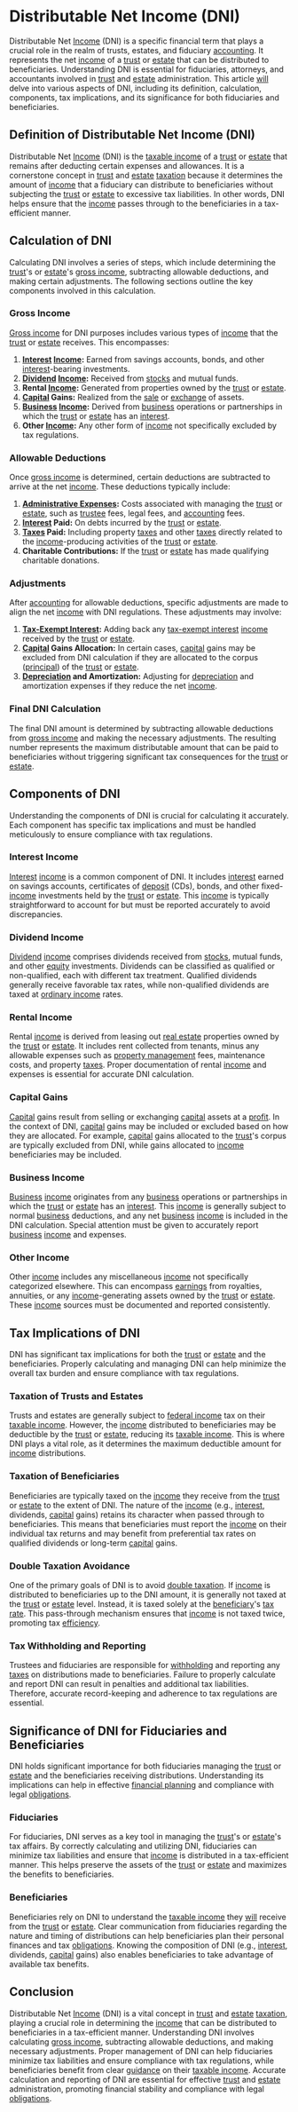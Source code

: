 # Distributable Net Income (DNI)

Distributable Net [Income](../i/income.md) (DNI) is a specific financial term that plays a crucial role in the realm of trusts, estates, and fiduciary [accounting](../a/accounting.md). It represents the net [income](../i/income.md) of a [trust](../t/trust.md) or [estate](../e/estate.md) that can be distributed to beneficiaries. Understanding DNI is essential for fiduciaries, attorneys, and accountants involved in [trust](../t/trust.md) and [estate](../e/estate.md) administration. This article [will](../w/will.md) delve into various aspects of DNI, including its definition, calculation, components, tax implications, and its significance for both fiduciaries and beneficiaries.

## Definition of Distributable Net Income (DNI)

Distributable Net [Income](../i/income.md) (DNI) is the [taxable income](../t/taxable_income.md) of a [trust](../t/trust.md) or [estate](../e/estate.md) that remains after deducting certain expenses and allowances. It is a cornerstone concept in [trust](../t/trust.md) and [estate](../e/estate.md) [taxation](../t/taxation.md) because it determines the amount of [income](../i/income.md) that a fiduciary can distribute to beneficiaries without subjecting the [trust](../t/trust.md) or [estate](../e/estate.md) to excessive tax liabilities. In other words, DNI helps ensure that the [income](../i/income.md) passes through to the beneficiaries in a tax-efficient manner.

## Calculation of DNI

Calculating DNI involves a series of steps, which include determining the [trust](../t/trust.md)'s or [estate](../e/estate.md)'s [gross income](../g/gross_income.md), subtracting allowable deductions, and making certain adjustments. The following sections outline the key components involved in this calculation.

### Gross Income

[Gross income](../g/gross_income.md) for DNI purposes includes various types of [income](../i/income.md) that the [trust](../t/trust.md) or [estate](../e/estate.md) receives. This encompasses:

1. **[Interest](../i/interest.md) [Income](../i/income.md):** Earned from savings accounts, bonds, and other [interest](../i/interest.md)-bearing investments.
2. **[Dividend](../d/dividend.md) [Income](../i/income.md):** Received from [stocks](../s/stock.md) and mutual funds.
3. **Rental [Income](../i/income.md):** Generated from properties owned by the [trust](../t/trust.md) or [estate](../e/estate.md).
4. **[Capital](../c/capital.md) Gains:** Realized from the [sale](../s/sale.md) or [exchange](../e/exchange.md) of assets.
5. **[Business](../b/business.md) [Income](../i/income.md):** Derived from [business](../b/business.md) operations or partnerships in which the [trust](../t/trust.md) or [estate](../e/estate.md) has an [interest](../i/interest.md).
6. **Other [Income](../i/income.md):** Any other form of [income](../i/income.md) not specifically excluded by tax regulations.

### Allowable Deductions

Once [gross income](../g/gross_income.md) is determined, certain deductions are subtracted to arrive at the net [income](../i/income.md). These deductions typically include:

1. **[Administrative Expenses](../a/administrative_expenses.md):** Costs associated with managing the [trust](../t/trust.md) or [estate](../e/estate.md), such as [trustee](../t/trustee.md) fees, legal fees, and [accounting](../a/accounting.md) fees.
2. **[Interest](../i/interest.md) Paid:** On debts incurred by the [trust](../t/trust.md) or [estate](../e/estate.md).
3. **[Taxes](../t/taxes.md) Paid:** Including property [taxes](../t/taxes.md) and other [taxes](../t/taxes.md) directly related to the [income](../i/income.md)-producing activities of the [trust](../t/trust.md) or [estate](../e/estate.md).
4. **Charitable Contributions:** If the [trust](../t/trust.md) or [estate](../e/estate.md) has made qualifying charitable donations.

### Adjustments

After [accounting](../a/accounting.md) for allowable deductions, specific adjustments are made to align the net [income](../i/income.md) with DNI regulations. These adjustments may involve:

1. **[Tax-Exempt Interest](../t/tax-exempt_interest.md):** Adding back any [tax-exempt interest](../t/tax-exempt_interest.md) [income](../i/income.md) received by the [trust](../t/trust.md) or [estate](../e/estate.md).
2. **[Capital](../c/capital.md) Gains Allocation:** In certain cases, [capital](../c/capital.md) gains may be excluded from DNI calculation if they are allocated to the corpus ([principal](../p/principal.md)) of the [trust](../t/trust.md) or [estate](../e/estate.md).
3. **[Depreciation](../d/depreciation.md) and Amortization:** Adjusting for [depreciation](../d/depreciation.md) and amortization expenses if they reduce the net [income](../i/income.md).

### Final DNI Calculation

The final DNI amount is determined by subtracting allowable deductions from [gross income](../g/gross_income.md) and making the necessary adjustments. The resulting number represents the maximum distributable amount that can be paid to beneficiaries without triggering significant tax consequences for the [trust](../t/trust.md) or [estate](../e/estate.md).

## Components of DNI

Understanding the components of DNI is crucial for calculating it accurately. Each component has specific tax implications and must be handled meticulously to ensure compliance with tax regulations.

### Interest Income

[Interest](../i/interest.md) [income](../i/income.md) is a common component of DNI. It includes [interest](../i/interest.md) earned on savings accounts, certificates of [deposit](../d/deposit.md) (CDs), bonds, and other fixed-[income](../i/income.md) investments held by the [trust](../t/trust.md) or [estate](../e/estate.md). This [income](../i/income.md) is typically straightforward to account for but must be reported accurately to avoid discrepancies.

### Dividend Income

[Dividend](../d/dividend.md) [income](../i/income.md) comprises dividends received from [stocks](../s/stock.md), mutual funds, and other [equity](../e/equity.md) investments. Dividends can be classified as qualified or non-qualified, each with different tax treatment. Qualified dividends generally receive favorable tax rates, while non-qualified dividends are taxed at [ordinary income](../o/ordinary_income.md) rates.

### Rental Income

Rental [income](../i/income.md) is derived from leasing out [real estate](../r/real_estate.md) properties owned by the [trust](../t/trust.md) or [estate](../e/estate.md). It includes rent collected from tenants, minus any allowable expenses such as [property management](../p/property_management.md) fees, maintenance costs, and property [taxes](../t/taxes.md). Proper documentation of rental [income](../i/income.md) and expenses is essential for accurate DNI calculation.

### Capital Gains

[Capital](../c/capital.md) gains result from selling or exchanging [capital](../c/capital.md) assets at a [profit](../p/profit.md). In the context of DNI, [capital](../c/capital.md) gains may be included or excluded based on how they are allocated. For example, [capital](../c/capital.md) gains allocated to the [trust](../t/trust.md)'s corpus are typically excluded from DNI, while gains allocated to [income](../i/income.md) beneficiaries may be included.

### Business Income

[Business](../b/business.md) [income](../i/income.md) originates from any [business](../b/business.md) operations or partnerships in which the [trust](../t/trust.md) or [estate](../e/estate.md) has an [interest](../i/interest.md). This [income](../i/income.md) is generally subject to normal [business](../b/business.md) deductions, and any net [business](../b/business.md) [income](../i/income.md) is included in the DNI calculation. Special attention must be given to accurately report [business](../b/business.md) [income](../i/income.md) and expenses.

### Other Income

Other [income](../i/income.md) includes any miscellaneous [income](../i/income.md) not specifically categorized elsewhere. This can encompass [earnings](../e/earnings.md) from royalties, annuities, or any [income](../i/income.md)-generating assets owned by the [trust](../t/trust.md) or [estate](../e/estate.md). These [income](../i/income.md) sources must be documented and reported consistently.

## Tax Implications of DNI

DNI has significant tax implications for both the [trust](../t/trust.md) or [estate](../e/estate.md) and the beneficiaries. Properly calculating and managing DNI can help minimize the overall tax burden and ensure compliance with tax regulations.

### Taxation of Trusts and Estates

Trusts and estates are generally subject to [federal income](../f/federal_income.md) tax on their [taxable income](../t/taxable_income.md). However, the [income](../i/income.md) distributed to beneficiaries may be deductible by the [trust](../t/trust.md) or [estate](../e/estate.md), reducing its [taxable income](../t/taxable_income.md). This is where DNI plays a vital role, as it determines the maximum deductible amount for [income](../i/income.md) distributions.

### Taxation of Beneficiaries

Beneficiaries are typically taxed on the [income](../i/income.md) they receive from the [trust](../t/trust.md) or [estate](../e/estate.md) to the extent of DNI. The nature of the [income](../i/income.md) (e.g., [interest](../i/interest.md), dividends, [capital](../c/capital.md) gains) retains its character when passed through to beneficiaries. This means that beneficiaries must report the [income](../i/income.md) on their individual tax returns and may benefit from preferential tax rates on qualified dividends or long-term [capital](../c/capital.md) gains.

### Double Taxation Avoidance

One of the primary goals of DNI is to avoid [double taxation](../d/double_taxation.md). If [income](../i/income.md) is distributed to beneficiaries up to the DNI amount, it is generally not taxed at the [trust](../t/trust.md) or [estate](../e/estate.md) level. Instead, it is taxed solely at the [beneficiary](../b/beneficiary.md)'s [tax rate](../t/tax_rate.md). This pass-through mechanism ensures that [income](../i/income.md) is not taxed twice, promoting tax [efficiency](../e/efficiency.md).

### Tax Withholding and Reporting

Trustees and fiduciaries are responsible for [withholding](../w/withholding.md) and reporting any [taxes](../t/taxes.md) on distributions made to beneficiaries. Failure to properly calculate and report DNI can result in penalties and additional tax liabilities. Therefore, accurate record-keeping and adherence to tax regulations are essential.

## Significance of DNI for Fiduciaries and Beneficiaries

DNI holds significant importance for both fiduciaries managing the [trust](../t/trust.md) or [estate](../e/estate.md) and the beneficiaries receiving distributions. Understanding its implications can help in effective [financial planning](../f/financial_planning.md) and compliance with legal [obligations](../o/obligation.md).

### Fiduciaries

For fiduciaries, DNI serves as a key tool in managing the [trust](../t/trust.md)'s or [estate](../e/estate.md)'s tax affairs. By correctly calculating and utilizing DNI, fiduciaries can minimize tax liabilities and ensure that [income](../i/income.md) is distributed in a tax-efficient manner. This helps preserve the assets of the [trust](../t/trust.md) or [estate](../e/estate.md) and maximizes the benefits to beneficiaries.

### Beneficiaries

Beneficiaries rely on DNI to understand the [taxable income](../t/taxable_income.md) they [will](../w/will.md) receive from the [trust](../t/trust.md) or [estate](../e/estate.md). Clear communication from fiduciaries regarding the nature and timing of distributions can help beneficiaries plan their personal finances and tax [obligations](../o/obligation.md). Knowing the composition of DNI (e.g., [interest](../i/interest.md), dividends, [capital](../c/capital.md) gains) also enables beneficiaries to take advantage of available tax benefits.

## Conclusion

Distributable Net [Income](../i/income.md) (DNI) is a vital concept in [trust](../t/trust.md) and [estate](../e/estate.md) [taxation](../t/taxation.md), playing a crucial role in determining the [income](../i/income.md) that can be distributed to beneficiaries in a tax-efficient manner. Understanding DNI involves calculating [gross income](../g/gross_income.md), subtracting allowable deductions, and making necessary adjustments. Proper management of DNI can help fiduciaries minimize tax liabilities and ensure compliance with tax regulations, while beneficiaries benefit from clear [guidance](../g/guidance.md) on their [taxable income](../t/taxable_income.md). Accurate calculation and reporting of DNI are essential for effective [trust](../t/trust.md) and [estate](../e/estate.md) administration, promoting financial stability and compliance with legal [obligations](../o/obligation.md).